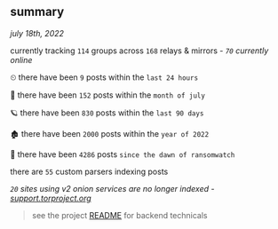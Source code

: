 
## summary
_july 18th, 2022_

currently tracking `114` groups across `168` relays & mirrors - _`70` currently online_

⏲ there have been `9` posts within the `last 24 hours`

🦈 there have been `152` posts within the `month of july`

🪐 there have been `830` posts within the `last 90 days`

🏚 there have been `2000` posts within the `year of 2022`

🦕 there have been `4286` posts `since the dawn of ransomwatch`

there are `55` custom parsers indexing posts

_`20` sites using v2 onion services are no longer indexed - [support.torproject.org](https://support.torproject.org/onionservices/v2-deprecation/)_

> see the project [README](https://github.com/joshhighet/ransomwatch#ransomwatch--) for backend technicals
